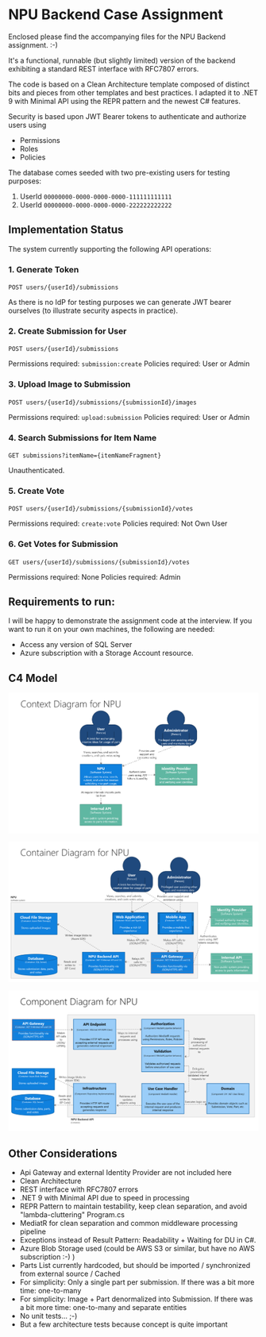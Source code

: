 # NPU Backend Case Assignment

Enclosed please find the accompanying files for the NPU Backend assignment. :-)

It's a functional, runnable (but slightly limited) version of the backend exhibiting a standard
REST interface with RFC7807 errors.

The code is based on a Clean Architecture template composed of distinct bits and pieces from
other templates and best practices. I adapted it to .NET 9 with Minimal API using the REPR pattern
and the newest C# features.

Security is based upon JWT Bearer tokens to authenticate and authorize users using
- Permissions
- Roles
- Policies

The database comes seeded with two pre-existing users for testing purposes:
1. UserId `00000000-0000-0000-0000-111111111111`
2. UserId `00000000-0000-0000-0000-222222222222`

## Implementation Status

The system currently supporting the following API operations:

### 1. Generate Token
`POST users/{userId}/submissions`

As there is no IdP for testing purposes we can generate JWT bearer ourselves (to illustrate security aspects in practice).

### 2. Create Submission for User
`POST users/{userId}/submissions`

Permissions required: `submission:create`
Policies required: User or Admin

### 3. Upload Image to Submission
`POST users/{userId}/submissions/{submissionId}/images`

Permissions required: `upload:submission`
Policies required: User or Admin

### 4. Search Submissions for Item Name
`GET submissions?itemName={itemNameFragment}`

Unauthenticated.

### 5. Create Vote

`POST users/{userId}/submissions/{submissionId}/votes`

Permissions required: `create:vote`
Policies required: Not Own User

### 6. Get Votes for Submission

`GET users/{userId}/submissions/{submissionId}/votes`

Permissions required: None
Policies required: Admin


## Requirements to run:

I will be happy to demonstrate the assignment code at the interview. If you want to run it on your own machines,
the following are needed:

- Access any version of SQL Server
- Azure subscription with a Storage Account resource.

## C4 Model

![System Context Diagram](documentation/c4/c4-1.png)

![Container Diagram](documentation/c4/c4-2.png)

![Component Diagram](documentation/c4/c4-3.png)

## Other Considerations

- Api Gateway and external Identity Provider are not included here
- Clean Architecture
- REST interface with RFC7807 errors
- .NET 9 with Minimal API due to speed in processing
- REPR Pattern to maintain testability, keep clean separation, and avoid "lambda-cluttering" Program.cs
- MediatR for clean separation and common middleware processing pipeline
- Exceptions instead of Result Pattern: Readability + Waiting for DU in C#.
- Azure Blob Storage used (could be AWS S3 or similar, but have no AWS subscription :-) )
- Parts List currently hardcoded, but should be imported / synchronized from external source / Cached
- For simplicity: Only a single part per submission. If there was a bit more time: one-to-many
- For simplicity: Image + Part denormalized into Submission. If there was a bit more time: one-to-many and separate entities
- No unit tests... ;-)
- But a few architecture tests because concept is quite important
